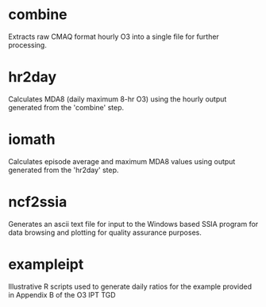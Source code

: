 # combine

Extracts raw CMAQ format hourly O3 into a single file for further processing.

# hr2day

Calculates MDA8 (daily maximum 8-hr O3) using the hourly output generated from the 'combine' step.

# iomath

Calculates episode average and maximum MDA8 values using output generated from the 'hr2day' step.

# ncf2ssia

Generates an ascii text file for input to the Windows based SSIA program for data browsing and plotting for quality assurance purposes.

# exampleipt

Illustrative R scripts used to generate daily ratios for the example provided in Appendix B of the O3 IPT TGD


